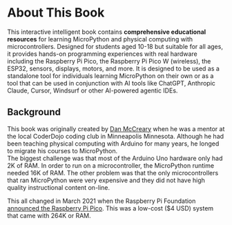# About This Book

This interactive intelligent book contains **comprehensive educational resources** for learning MicroPython and physical computing with microcontrollers. Designed for students aged 10-18 but suitable for all ages, it provides hands-on programming experiences with real hardware including the Raspberry Pi Pico, the Raspberry Pi Pico W (wireless), the ESP32, sensors, displays, motors, and more.  It is designed to be used as a standalone tool
for individuals learning MicroPython on their own or as a tool that can be
used in conjunction with AI tools like ChatGPT, Anthropic Claude, Cursor, Windsurf or other AI-powered agentic IDEs.

## Background

This book was originally created by [Dan McCreary](https://www.linkedin.com/in/danmccreary/) when he was
a mentor at the local CoderDojo coding club in Minneapolis Minnesota.  Although he had been teaching
physical computing with Arduino for many years, he longed to migrate his courses to MicroPython.  
The biggest challenge was that most of the Arduino Uno hardware only had 2K of RAM.  In order to
run on a microcontroller, the MicroPython runtime needed 16K of RAM.
The other problem was that the only microcontrollers that ran MicroPython were very expensive and they
did not have high quality instructional content on-line.

This all changed in March 2021 when the Raspberry Pi Foundation [announced the Raspberry Pi Pico](https://www.raspberrypi.com/news/raspberry-pi-pico-vertical-innovation/).  This was a low-cost ($4 USD) system that came
with 264K or RAM.